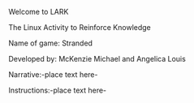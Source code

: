 Welcome to LARK

The Linux Activity to Reinforce Knowledge

Name of game: Stranded

Developed by: McKenzie Michael and Angelica Louis

Narrative:-place text here-

Instructions:-place text here-
